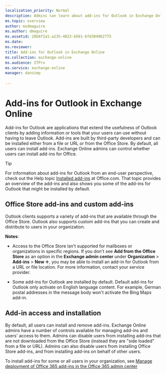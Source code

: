 ```yaml
---
localization_priority: Normal
description: Admins can learn about add-ins for Outlook in Exchange Online.
ms.topic: overview
author: msdmaguire
ms.author: dmaguire
ms.assetid: 28b6f2a1-a235-4023-b561-6fd304962775
ms.date: 
ms.reviewer: 
title: Add-ins for Outlook in Exchange Online
ms.collection: exchange-online
ms.audience: ITPro
ms.service: exchange-online
manager: dansimp

---
```


# Add-ins for Outlook in Exchange Online

Add-ins for Outlook are applications that extend the usefulness of Outlook clients by adding information or tools that your users can use without having to leave Outlook. Add-ins are built by third-party developers and can be installed either from a file or URL or from the Office Store. By default, all users can install add-ins. Exchange Online admins can control whether users can install add-ins for Office.

> [!TIP]
> For information about add-ins for Outlook from an end-user perspective, check out the Help topic [Installed add-ins](https://go.microsoft.com/fwlink/p/?LinkId=282387) at Office.com. That topic provides an overview of the add-ins and also shows you some of the add-ins for Outlook that might be installed by default.

## Office Store add-ins and custom add-ins

Outlook clients supports a variety of add-ins that are available through the Office Store. Outlook also supports custom add-ins that you can create and distribute to users in your organization.

**Notes**:

- Access to the Office Store isn't supported for mailboxes or organizations in specific regions. If you don't see **Add from the Office Store** as an option in the **Exchange admin center** under **Organization** \> **Add-ins** \> **New** ![Add Icon](../../media/ITPro_EAC_AddIcon.gif), you may be able to install an add-in for Outlook from a URL or file location. For more information, contact your service provider.

- Some add-ins for Outlook are installed by default. Default add-ins for Outlook only activate on English language content. For example, German postal addresses in the message body won't activate the Bing Maps add-in.

## Add-in access and installation

By default, all users can install and remove add-ins. Exchange Online admins have a number of controls available for managing add-ins and users' access to them. Admins can disable users from installing add-ins that are not downloaded from the Office Store (instead they are "side loaded" from a file or URL). Admins can also disable users from installing Office Store add-ins, and from installing add-ins on behalf of other users.

To install add-ins for some or all users in your organization, see [Manage deployment of Office 365 add-ins in the Office 365 admin center](https://docs.microsoft.com/office365/admin/manage/manage-deployment-of-add-ins)

